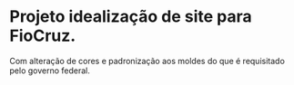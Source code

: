# Projeto idealização de site para FioCruz.

Com alteração de cores e padronização aos moldes do que é requisitado pelo governo federal.

